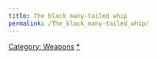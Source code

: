 ```yaml
---
title: The black many-tailed whip
permalink: /The_black_many-tailed_whip/
---
```


[Category: Weapons](Category:_Weapons "wikilink")
[\*](Category:_Slashing_weapons "wikilink")